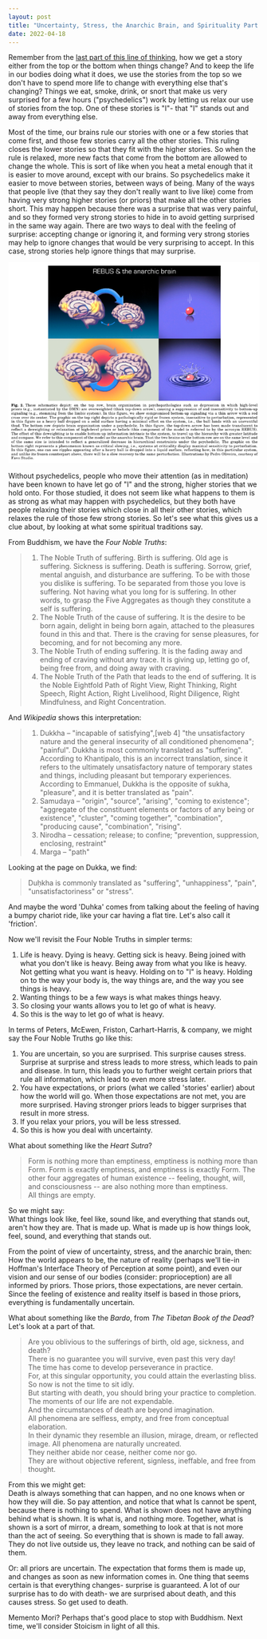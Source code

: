 ```yaml
---
layout: post
title: "Uncertainty, Stress, the Anarchic Brain, and Spirituality Part II: Psychedelics & Buddhism"
date: 2022-04-18
---
```


Remember from the [last part of this line of thinking](https://raydoraisamy.com/blog/2021/10/02/uncertainty-stress-spirituality), how we get a story either from the top or the bottom when things change? And to keep the life in our bodies doing what it does, we use the stories from the top so we don't have to spend more life to change with everything else that's changing? Things we eat, smoke, drink, or snort that make us very surprised for a few hours ("psychedelics") work by letting us relax our use of stories from the top. One of these stories is "I"- that "I" stands out and away from everything else.  

Most of the time, our brains rule our stories with one or a few stories that come first, and those few stories carry all the other stories. This ruling closes the lower stories so that they fit with the higher stories. So when the rule is relaxed, more new facts that come from the bottom are allowed to change the whole. This is sort of like when you heat a metal enough that it is easier to move around, except with our brains. So psychedelics make it easier to move between stories, between ways of being. Many of the ways that people live (that they say they don't really want to live like) come from having very strong higher stories (or priors) that make all the other stories short. This may happen because there was a surprise that was very painful, and so they formed very strong stories to hide in to avoid getting surprised in the same way again. There are two ways to deal with the feeling of surprise: accepting change or ignoring it, and forming very strong stories may help to ignore changes that would be very surprising to accept. In this case, strong stories help ignore things that may surprise.   

![REBUS](https://github.com/ray-dorai/ray-dorai.github.io/blob/master/assets/rebus_anarchic_brain.png?raw=true)

Without psychedelics, people who move their attention (as in meditation) have been known to have let go of "I" and the strong, higher stories that we hold onto. For those studied, it does not seem like what happens to them is as strong as what may happen with psychedelics, but they both have people relaxing their stories which close in all their other stories, which relaxes the rule of those few strong stories. So let's see what this gives us a clue about, by looking at what some spiritual traditions say. 

From Buddhism, we have the _Four Noble Truths_:

> 1. The Noble Truth of suffering. Birth is suffering. Old age is suffering. Sickness is suffering. Death is suffering. Sorrow, grief, mental anguish, and disturbance are suffering. To be with those you dislike is suffering. To be separated from those you love is suffering. Not having what you long for is suffering. In other words, to grasp the Five Aggregates as though they constitute a self is suffering.     
> 2. The Noble Truth of the cause of suffering. It is the desire to be born again, delight in being born again, attached to the pleasures found in this and that. There is the craving for sense pleasures, for becoming, and for not becoming any more.      
> 3. The Noble Truth of ending suffering. It is the fading away and ending of craving without any trace. It is giving up, letting go of, being free from, and doing away with craving.      
> 4. The Noble Truth of the Path that leads to the end of suffering. It is the Noble Eightfold Path of Right View, Right Thinking, Right Speech, Right Action, Right Livelihood, Right Diligence, Right Mindfulness, and Right Concentration.     


And _Wikipedia_ shows this interpretation:

> 1. Dukkha – "incapable of satisfying",[web 4] "the unsatisfactory nature and the general insecurity of all conditioned phenomena"; "painful". Dukkha is most commonly translated as "suffering". According to Khantipalo, this is an incorrect translation, since it refers to the ultimately unsatisfactory nature of temporary states and things, including pleasant but temporary experiences. According to Emmanuel, Dukkha is the opposite of sukha, "pleasure", and it is better translated as "pain".  
> 2. Samudaya – "origin", "source", "arising", "coming to existence";
"aggregate of the constituent elements or factors of any being or existence", "cluster", "coming together", "combination", "producing cause", "combination", "rising".  
> 3. Nirodha – cessation; release; to confine; "prevention, suppression, enclosing, restraint"  
> 4. Marga – "path"  

Looking at the page on Dukka, we find:

> Duḥkha is commonly translated as "suffering", "unhappiness", "pain", "unsatisfactoriness" or "stress".


And maybe the word 'Duhka' comes from talking about the feeling of having a bumpy chariot ride, like your car having a flat tire. Let's also call it 'friction'.  

Now we'll revisit the Four Noble Truths in simpler terms:
1. Life is heavy. Dying is heavy. Getting sick is heavy. Being joined with what you don't like is heavy. Being away from what you like is heavy. Not getting what you want is heavy. Holding on to "I" is heavy. Holding on to the way your body is, the way things are, and the way you see things is heavy.  
2. Wanting things to be a few ways is what makes things heavy.   
3. So closing your wants allows you to let go of what is heavy.  
4. So this is the way to let go of what is heavy.  

In terms of Peters, McEwen, Friston, Carhart-Harris, & company, we might say the Four Noble Truths go like this:  

1. You are uncertain, so you are surprised. This surprise causes stress. Surprise at surprise and stress leads to more stress, which leads to pain and disease. In turn, this leads you to further weight certain priors that rule all information, which lead to even more stress later.  
2. You have expectations, or priors (what we called 'stories' earlier) about how the world will go. When those expectations are not met, you are more surprised. Having stronger priors leads to bigger surprises that result in more stress.  
3. If you relax your priors, you will be less stressed.  
4. So this is how you deal with uncertainty.

What about something like the _Heart Sutra_? 

> Form is nothing more than emptiness, emptiness is nothing more than Form. Form is exactly emptiness, and emptiness is exactly Form. The other four aggregates of human existence -- feeling, thought, will, and consciousness -- are also nothing more than emptiness.  
> All things are empty.  

So we might say:  
What things look like, feel like, sound like, and everything that stands out, aren't how they are. That is made up. What is made up is how things look, feel, sound, and everything that stands out.  

From the point of view of uncertainty, stress, and the anarchic brain, then: 
How the world appears to be, the nature of reality (perhaps we'll tie-in Hoffman's Interface Theory of Perception at some point), and even our vision and our sense of our bodies (consider: proprioception) are all informed by priors. Those priors, those expectations, are never certain. Since the feeling of existence and reality itself is based in those priors, everything is fundamentally uncertain.  

What about something like the _Bardo_, from _The Tibetan Book of the Dead_? Let's look at a part of that.

> Are you oblivious to the sufferings of birth, old age, sickness, and death?  
> There is no guarantee you will survive, even past this very day!  
> The time has come to develop perseverance in practice.  
> For, at this singular opportunity, you could attain the everlasting bliss.  
> So now is not the time to sit idly.  
> But starting with death, you should bring your practice to completion.  
> The moments of our life are not expendable.  
> And the circumstances of death are beyond imagination.  
> All phenomena are selfless, empty, and free from conceptual elaboration.  
> In their dynamic they resemble an illusion, mirage, dream, or reflected image.
> All phenomena are naturally uncreated.  
> They neither abide nor cease, neither come nor go.  
> They are without objective referent, signless, ineffable, and free from thought.  

From this we might get:  
 Death is always something that can happen, and no one knows when or how they will die. So pay attention, and notice that what Is cannot be spent, because there is nothing to spend. What is shown does not have anything behind what is shown. It is what is, and nothing more. Together, what is shown is a sort of mirror, a dream, something to look at that is not more than the act of seeing. So everything that is shown is made to fall away. They do not live outside us, they leave no track, and nothing can be said of them.  

Or: all priors are uncertain. The expectation that forms them is made up, and changes as soon as new information comes in. One thing that seems certain is that everything changes- surprise is guaranteed. A lot of our surprise has to do with death- we are surprised about death, and this causes stress. So get used to death.  

Memento Mori? Perhaps that's good place to stop with Buddhism. Next time, we'll consider Stoicism in light of all this.

